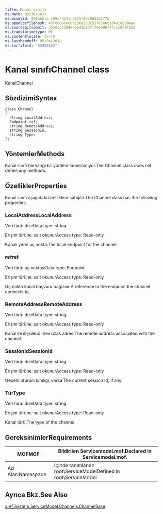 ```yaml
---
title: Kanal sınıfı
ms.date: 03/30/2017
ms.assetid: d9fae2ca-209c-4341-a0f5-6b79d1a67776
ms.openlocfilehash: 4b7c66560c0c136a258c527d8a681d491eb50aae
ms.sourcegitcommit: 3d5d33f384eeba41b2dff79d096f47ccc8d8f03d
ms.translationtype: MT
ms.contentlocale: tr-TR
ms.lasthandoff: 05/04/2018
ms.locfileid: "33485833"
---
```

# <a name="channel-class"></a><span data-ttu-id="668ec-102">Kanal sınıfı</span><span class="sxs-lookup"><span data-stu-id="668ec-102">Channel class</span></span>
<span data-ttu-id="668ec-103">Kanal</span><span class="sxs-lookup"><span data-stu-id="668ec-103">Channel</span></span>  
  
## <a name="syntax"></a><span data-ttu-id="668ec-104">Sözdizimi</span><span class="sxs-lookup"><span data-stu-id="668ec-104">Syntax</span></span>  
  
```  
class Channel  
{  
  string LocalAddress;  
  Endpoint ref;  
  string RemoteAddress;  
  string SessionId;  
  string Type;  
};  
```  
  
## <a name="methods"></a><span data-ttu-id="668ec-105">Yöntemler</span><span class="sxs-lookup"><span data-stu-id="668ec-105">Methods</span></span>  
 <span data-ttu-id="668ec-106">Kanal sınıfı herhangi bir yöntem tanımlamıyor.</span><span class="sxs-lookup"><span data-stu-id="668ec-106">The Channel class does not define any methods.</span></span>  
  
## <a name="properties"></a><span data-ttu-id="668ec-107">Özellikler</span><span class="sxs-lookup"><span data-stu-id="668ec-107">Properties</span></span>  
 <span data-ttu-id="668ec-108">Kanal sınıfı aşağıdaki özelliklere sahiptir.</span><span class="sxs-lookup"><span data-stu-id="668ec-108">The Channel class has the following properties.</span></span>  
  
### <a name="localaddress"></a><span data-ttu-id="668ec-109">LocalAddress</span><span class="sxs-lookup"><span data-stu-id="668ec-109">LocalAddress</span></span>  
 <span data-ttu-id="668ec-110">Veri türü: dize</span><span class="sxs-lookup"><span data-stu-id="668ec-110">Data type: string</span></span>  
  
 <span data-ttu-id="668ec-111">Erişim türüne: salt okunur</span><span class="sxs-lookup"><span data-stu-id="668ec-111">Access type: Read-only</span></span>  
  
 <span data-ttu-id="668ec-112">Kanalı yerel uç nokta.</span><span class="sxs-lookup"><span data-stu-id="668ec-112">The local endpoint for the channel.</span></span>  
  
### <a name="ref"></a><span data-ttu-id="668ec-113">ref</span><span class="sxs-lookup"><span data-stu-id="668ec-113">ref</span></span>  
 <span data-ttu-id="668ec-114">Veri türü: uç noktası</span><span class="sxs-lookup"><span data-stu-id="668ec-114">Data type: Endpoint</span></span>  
  
 <span data-ttu-id="668ec-115">Erişim türüne: salt okunur</span><span class="sxs-lookup"><span data-stu-id="668ec-115">Access type: Read-only</span></span>  
  
 <span data-ttu-id="668ec-116">Uç nokta kanal başvuru bağlanır.</span><span class="sxs-lookup"><span data-stu-id="668ec-116">A reference to the endpoint the channel connects to.</span></span>  
  
### <a name="remoteaddress"></a><span data-ttu-id="668ec-117">RemoteAddress</span><span class="sxs-lookup"><span data-stu-id="668ec-117">RemoteAddress</span></span>  
 <span data-ttu-id="668ec-118">Veri türü: dize</span><span class="sxs-lookup"><span data-stu-id="668ec-118">Data type: string</span></span>  
  
 <span data-ttu-id="668ec-119">Erişim türüne: salt okunur</span><span class="sxs-lookup"><span data-stu-id="668ec-119">Access type: Read-only</span></span>  
  
 <span data-ttu-id="668ec-120">Kanal ile ilişkilendirilen uzak adres.</span><span class="sxs-lookup"><span data-stu-id="668ec-120">The remote address associated with the channel.</span></span>  
  
### <a name="sessionid"></a><span data-ttu-id="668ec-121">SessionId</span><span class="sxs-lookup"><span data-stu-id="668ec-121">SessionId</span></span>  
 <span data-ttu-id="668ec-122">Veri türü: dize</span><span class="sxs-lookup"><span data-stu-id="668ec-122">Data type: string</span></span>  
  
 <span data-ttu-id="668ec-123">Erişim türüne: salt okunur</span><span class="sxs-lookup"><span data-stu-id="668ec-123">Access type: Read-only</span></span>  
  
 <span data-ttu-id="668ec-124">Geçerli oturum kimliği, varsa.</span><span class="sxs-lookup"><span data-stu-id="668ec-124">The current session Id, if any.</span></span>  
  
### <a name="type"></a><span data-ttu-id="668ec-125">Tür</span><span class="sxs-lookup"><span data-stu-id="668ec-125">Type</span></span>  
 <span data-ttu-id="668ec-126">Veri türü: dize</span><span class="sxs-lookup"><span data-stu-id="668ec-126">Data type: string</span></span>  
  
 <span data-ttu-id="668ec-127">Erişim türüne: salt okunur</span><span class="sxs-lookup"><span data-stu-id="668ec-127">Access type: Read-only</span></span>  
  
 <span data-ttu-id="668ec-128">Kanal türü.</span><span class="sxs-lookup"><span data-stu-id="668ec-128">The type of the channel.</span></span>  
  
## <a name="requirements"></a><span data-ttu-id="668ec-129">Gereksinimler</span><span class="sxs-lookup"><span data-stu-id="668ec-129">Requirements</span></span>  
  
|<span data-ttu-id="668ec-130">MOF</span><span class="sxs-lookup"><span data-stu-id="668ec-130">MOF</span></span>|<span data-ttu-id="668ec-131">Bildirilen Servicemodel.mof.</span><span class="sxs-lookup"><span data-stu-id="668ec-131">Declared in Servicemodel.mof.</span></span>|  
|---------|-----------------------------------|  
|<span data-ttu-id="668ec-132">Ad Alanı</span><span class="sxs-lookup"><span data-stu-id="668ec-132">Namespace</span></span>|<span data-ttu-id="668ec-133">İçinde tanımlanan root\ServiceModel</span><span class="sxs-lookup"><span data-stu-id="668ec-133">Defined in root\ServiceModel</span></span>|  
  
## <a name="see-also"></a><span data-ttu-id="668ec-134">Ayrıca Bkz.</span><span class="sxs-lookup"><span data-stu-id="668ec-134">See Also</span></span>  
 <xref:System.ServiceModel.Channels.ChannelBase>
